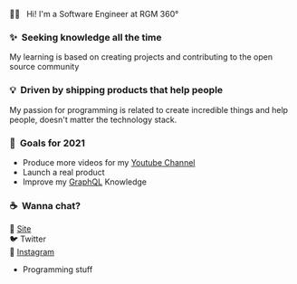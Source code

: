 🖖🏼 &nbsp; Hi! I'm a Software Engineer at RGM 360°

### ✨&nbsp; Seeking knowledge all the time

My learning is based on creating projects and contributing to the open source community

### 💡&nbsp; Driven by shipping products that help people

My passion for programming is related to create incredible things and help people, doesn't matter the technology stack.

### 🔭&nbsp; Goals for 2021

- Produce more videos for my [Youtube Channel](https://www.youtube.com/channel/UCJzlswqP9XSUGWzbVVfnP-A?view_as=subscriber)
- Launch a real product
- Improve my [GraphQL](https://graphql.org/) Knowledge



### ☕️&nbsp; Wanna chat?

🚀 [Site](https://spacesolution.cf/beta/) <br>
🐦 Twitter<br>
📸 [Instagram](https://www.instagram.com/rafs_006) <br>

- Programming stuff

